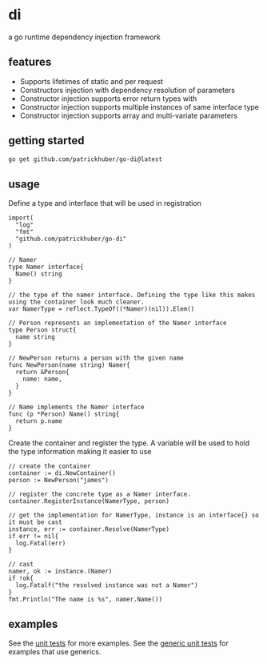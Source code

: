 # di
a go runtime dependency injection framework

## features

* Supports lifetimes of static and per request
* Constructors injection with dependency resolution of parameters
* Constructor injection supports error return types with 
* Constructor injection supports multiple instances of same interface type
* Constructor injection supports array and multi-variate parameters 

## getting started

```bash
go get github.com/patrickhuber/go-di@latest
```

## usage

Define a type and interface that will be used in registration

```golang
import(
  "log"
  "fmt"
  "github.com/patrickhuber/go-di"
)

// Namer
type Namer interface{
  Name() string
}

// the type of the namer interface. Defining the type like this makes using the container look much cleaner.
var NamerType = reflect.TypeOf((*Namer)(nil)).Elem()

// Person represents an implementation of the Namer interface
type Person struct{
  name string
}

// NewPerson returns a person with the given name
func NewPerson(name string) Namer{
  return &Person{
    name: name,
  }
}

// Name implements the Namer interface
func (p *Person) Name() string{
  return p.name
}
```

Create the container and register the type. A variable will be used to hold the type information making it easier to use

```golang
// create the container
container := di.NewContainer()
person := NewPerson("james")

// register the concrete type as a Namer interface.
container.RegisterInstance(NamerType, person)

// get the implementation for NamerType, instance is an interface{} so it must be cast
instance, err := container.Resolve(NamerType)
if err != nil{
  log.Fatal(err)
}

// cast
namer, ok := instance.(Namer)
if !ok{
  log.Fatalf("the resolved instance was not a Namer")
}
fmt.Println("The name is %s", namer.Name())
```

## examples

See the [unit tests](container_test.go) for more examples. 
See the [generic unit tests](generic_test.go) for examples that use generics.